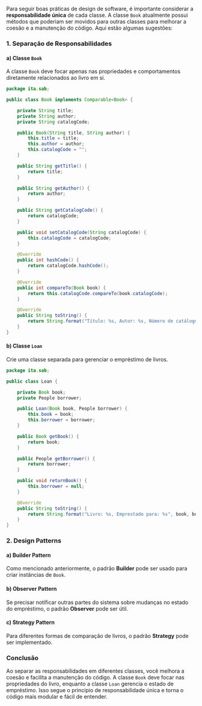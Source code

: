 Para seguir boas práticas de design de software, é importante considerar a **responsabilidade única** de cada classe. A classe `Book` atualmente possui métodos que poderiam ser movidos para outras classes para melhorar a coesão e a manutenção do código. Aqui estão algumas sugestões:

### 1. Separação de Responsabilidades

#### a) Classe `Book`
A classe `Book` deve focar apenas nas propriedades e comportamentos diretamente relacionados ao livro em si.

```java
package ita.sab;

public class Book implements Comparable<Book> {

    private String title;
    private String author;
    private String catalogCode;

    public Book(String title, String author) {
        this.title = title;
        this.author = author;
        this.catalogCode = "";
    }

    public String getTitle() {
        return title;
    }

    public String getAuthor() {
        return author;
    }

    public String getCatalogCode() {
        return catalogCode;
    }

    public void setCatalogCode(String catalogCode) {
        this.catalogCode = catalogCode;
    }

    @Override
    public int hashCode() {
        return catalogCode.hashCode();
    }

    @Override
    public int compareTo(Book book) {
        return this.catalogCode.compareTo(book.catalogCode);
    }

    @Override
    public String toString() {
        return String.format("Título: %s, Autor: %s, Número de catálogo: %s", title, author, catalogCode);
    }
}
```

#### b) Classe `Loan`
Crie uma classe separada para gerenciar o empréstimo de livros.

```java
package ita.sab;

public class Loan {

    private Book book;
    private People borrower;

    public Loan(Book book, People borrower) {
        this.book = book;
        this.borrower = borrower;
    }

    public Book getBook() {
        return book;
    }

    public People getBorrower() {
        return borrower;
    }

    public void returnBook() {
        this.borrower = null;
    }

    @Override
    public String toString() {
        return String.format("Livro: %s, Emprestado para: %s", book, borrower);
    }
}
```

### 2. Design Patterns

#### a) Builder Pattern
Como mencionado anteriormente, o padrão **Builder** pode ser usado para criar instâncias de `Book`.

#### b) Observer Pattern
Se precisar notificar outras partes do sistema sobre mudanças no estado do empréstimo, o padrão **Observer** pode ser útil.

#### c) Strategy Pattern
Para diferentes formas de comparação de livros, o padrão **Strategy** pode ser implementado.

### Conclusão
Ao separar as responsabilidades em diferentes classes, você melhora a coesão e facilita a manutenção do código. A classe `Book` deve focar nas propriedades do livro, enquanto a classe `Loan` gerencia o estado de empréstimo. Isso segue o princípio de responsabilidade única e torna o código mais modular e fácil de entender.